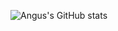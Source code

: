 ![Angus's GitHub stats](https://github-readme-stats.vercel.app/api?username=Anguss&count_private=true)